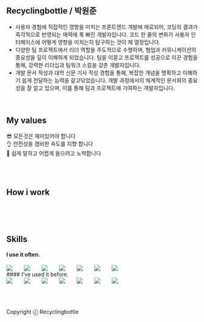 ## Recyclingbottle / 박원준

- 사용자 경험에 직접적인 영향을 미치는 프론트엔드 개발에 매료되어, 코딩의 결과가 즉각적으로 반영되는 매력에 푹 빠진 개발자입니다. 코드 한 줄의 변화가 사용자 인터페이스에 어떻게 영향을 미치는지 탐구하는 것이 제 열정입니다.
- 다양한 팀 프로젝트에서 리더 역할을 주도적으로 수행하며, 협업과 커뮤니케이션의 중요성을 깊이 이해하게 되었습니다. 팀을 이끌고 프로젝트를 성공으로 이끈 경험을 통해, 강력한 리더십과 팀워크 스킬을 갖춘 개발자입니다.
- 개발 문서 작성과 대학 신문 기사 작성 경험을 통해, 복잡한 개념을 명확하고 이해하기 쉽게 전달하는 능력을 갈고닦았습니다. 개발 과정에서의 체계적인 문서화의 중요성을 잘 알고 있으며, 이를 통해 팀과 프로젝트에 기여하는 개발자입니다.
  <br />
  <br />
  <br />

## My values

😎 모든것은 재미있어야 합니다<br />
👌 안전성을 겸비한 속도를 지향 합니다<br />
🦻 쉽게 말하고 어렵게 들으려고 노력합니다<br />
<br />
<br />
<br />

## How i work

<br />
<br />
<br />

## Skills

#### I use it often.

<div style="display:flex;gap:30px;flex-wrap:wrap;">
  <img src="https://img.shields.io/badge/js-F7DF1E?style=for-the-badge&logo=javascript&logoColor=black">
  <img src="https://img.shields.io/badge/ts-3178C6?style=for-the-badge&logo=typescript&logoColor=white">
  <img src="https://img.shields.io/badge/express-000000?style=for-the-badge&logo=express&logoColor=white">
  <img src="https://img.shields.io/badge/nestjs-E0234E?style=for-the-badge&logo=nestjs&logoColor=white">
  <img src="https://img.shields.io/badge/react-61DAFB?style=for-the-badge&logo=react&logoColor=black">
  <img src="https://img.shields.io/badge/MySQL-4479A1?style=for-the-badge&logo=mysql&logoColor=white">
  <img src="https://img.shields.io/badge/Webpack-8DD6F9?style=for-the-badge&logo=Webpack&logoColor=black">
</div>
#### I've used it before.
<div style="display:flex;gap:30px;flex-wrap:wrap;">
  <img src="https://img.shields.io/badge/Java-007396?style=for-the-badge&logo=Java&logoColor=white">
  <img src="https://img.shields.io/badge/Kotlin-7F52FF?style=for-the-badge&logo=Kotlin&logoColor=white">
  <img src="https://img.shields.io/badge/Docker-2496ED?style=for-the-badge&logo=Docker&logoColor=white">
  <img src="https://img.shields.io/badge/Kubernetes-326CE5?style=for-the-badge&logo=Kubernetes&logoColor=white">
  <img src="https://img.shields.io/badge/Logstash-005571?style=for-the-badge&logo=Logstash&logoColor=white">
  <img src="https://img.shields.io/badge/kibana-005571?style=for-the-badge&logo=Kibana&logoColor=white">
  <img src="https://img.shields.io/badge/AWS-232F3E?style=for-the-badge&logo=amazonaws&logoColor=white">
</div>
<br />
<br />
<br />

Copyright ⓒ Recyclingbottle
